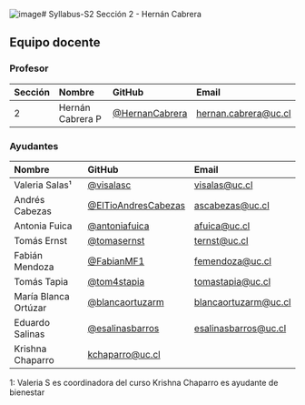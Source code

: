 ![image](https://github.com/IIC2513/Syllabus-S2/assets/37188390/ae31d2c4-db27-4ce1-b5fa-53ec624237d3)# Syllabus-S2
Sección 2 - Hernán Cabrera

## Equipo docente

### Profesor

| Sección | Nombre | GitHub | Email |
| :------ | :----- | :----- | :---- |
| 2 | Hernán Cabrera P | [@HernanCabrera] | [hernan.cabrera@uc.cl]

[@HernanCabrera]:              https://github.com/HernanCabrera
[hernan.cabrera@uc.cl]:    mailto:hernan.cabrera@uc.cl

### Ayudantes

| Nombre | GitHub | Email |
| :----- | :----- | :---- |
| Valeria Salas¹ | [@visalasc] | [visalas@uc.cl] |
| Andrés Cabezas | [@ElTioAndresCabezas] | [ascabezas@uc.cl] |
| Antonia Fuica | [@antoniafuica] | [afuica@uc.cl] |
| Tomás Ernst | [@tomasernst] | [ternst@uc.cl] |
| Fabián Mendoza | [@FabianMF1] | [femendoza@uc.cl] |
| Tomás Tapia | [@tom4stapia] | [tomastapia@uc.cl] |
| María Blanca Ortúzar | [@blancaortuzarm] | [blancaortuzarm@uc.cl] |
| Eduardo Salinas | [@esalinasbarros] | [esalinasbarros@uc.cl] |
| Krishna Chaparro | [kchaparro@uc.cl] |

1: Valeria S es coordinadora del curso
Krishna Chaparro es ayudante de bienestar

[@visalasc]:               https://github.com/visalasc
[@ElTioAndresCabezas]:                 https://github.com/ElTioAndresCabezas
[@antoniafuica]:                  https://github.com/antoniafuica
[@tomasernst]:                 https://github.com/tomasernst
[@FabianMF1]:                 https://github.com/FabianMF1
[@tom4stapia]:                  https://github.com/tom4stapia
[@blancaortuzarm]:                 https://github.com/blancaortuzarm
[@esalinasbarros]:                 https://github.com/esalinasbarros

[visalas@uc.cl]:         mailto:visalas@uc.cl
[ascabezas@uc.cl]:           mailto:ascabezas@uc.cl
[afuica@uc.cl]:        mailto:afuica@uc.cl
[ternst@uc.cl]:    mailto:ternst@uc.cl
[femendoza@uc.cl]:   mailto:femendoza@uc.cl
[tomastapia@uc.cl]:     mailto:tomastapia@uc.cl
[blancaortuzarm@uc.cl]:    mailto:blancaortuzarm@uc.cl
[esalinasbarros@uc.cl]:    mailto:esalinasbarros@uc.cl
[kchaparro@uc.cl]:    mailto:kchaparro@uc.cl
